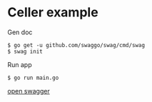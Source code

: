 # Celler example

Gen doc

```console
$ go get -u github.com/swaggo/swag/cmd/swag
$ swag init
```

Run app

```console
$ go run main.go
```

[open swagger](http://localhost:8080/swagger/index.html)

